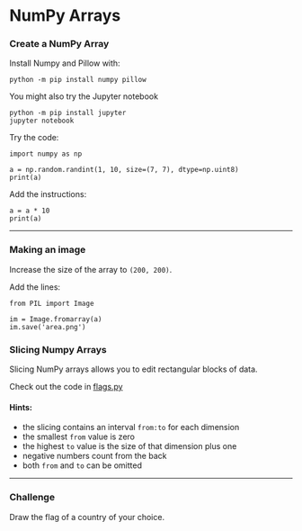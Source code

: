 # NumPy Arrays

### Create a NumPy Array

Install Numpy and Pillow with:

    python -m pip install numpy pillow

You might also try the Jupyter notebook

    python -m pip install jupyter
    jupyter notebook

Try the code:

    import numpy as np

    a = np.random.randint(1, 10, size=(7, 7), dtype=np.uint8)
    print(a)

Add the instructions:

    a = a * 10
    print(a)

----

### Making an image

Increase the size of the array to `(200, 200)`.

Add the lines:

    from PIL import Image

    im = Image.fromarray(a)
    im.save('area.png')


### Slicing Numpy Arrays

Slicing NumPy arrays allows you to edit rectangular blocks of data.

Check out the code in [flags.py](flags.py)

#### Hints:

* the slicing contains an interval `from:to` for each dimension
* the smallest `from` value is zero
* the highest `to` value is the size of that dimension plus one
* negative numbers count from the back
* both `from` and `to` can be omitted

----

### Challenge

Draw the flag of a country of your choice.

